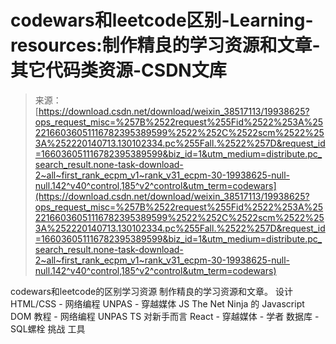 <!--yml
category: codewars
date: 2022-08-13 11:28:43
-->

# codewars和leetcode区别-Learning-resources:制作精良的学习资源和文章-其它代码类资源-CSDN文库

> 来源：[https://download.csdn.net/download/weixin_38517113/19938625?ops_request_misc=%257B%2522request%255Fid%2522%253A%2522166036051116782395389599%2522%252C%2522scm%2522%253A%252220140713.130102334.pc%255Fall.%2522%257D&request_id=166036051116782395389599&biz_id=1&utm_medium=distribute.pc_search_result.none-task-download-2~all~first_rank_ecpm_v1~rank_v31_ecpm-30-19938625-null-null.142^v40^control,185^v2^control&utm_term=codewars](https://download.csdn.net/download/weixin_38517113/19938625?ops_request_misc=%257B%2522request%255Fid%2522%253A%2522166036051116782395389599%2522%252C%2522scm%2522%253A%252220140713.130102334.pc%255Fall.%2522%257D&request_id=166036051116782395389599&biz_id=1&utm_medium=distribute.pc_search_result.none-task-download-2~all~first_rank_ecpm_v1~rank_v31_ecpm-30-19938625-null-null.142^v40^control,185^v2^control&utm_term=codewars)

codewars和leetcode的区别学习资源 制作精良的学习资源和文章。 设计 HTML/CSS - 网络编程 UNPAS - 穿越媒体 JS The Net Ninja 的 Javascript DOM 教程 - 网络编程 UNPAS TS 对新手而言 React - 穿越媒体 - 学者 数据库 - SQL螺栓 挑战 工具